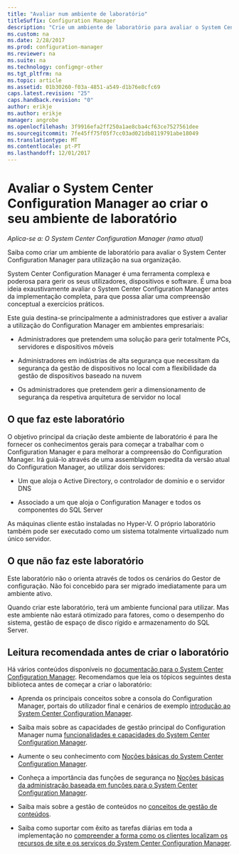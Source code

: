 ```yaml
---
title: "Avaliar num ambiente de laboratório"
titleSuffix: Configuration Manager
description: "Crie um ambiente de laboratório para avaliar o System Center Configuration Manager para utilização na sua organização."
ms.custom: na
ms.date: 2/28/2017
ms.prod: configuration-manager
ms.reviewer: na
ms.suite: na
ms.technology: configmgr-other
ms.tgt_pltfrm: na
ms.topic: article
ms.assetid: 01b30260-f03a-4851-a549-d1b76e8cfc69
caps.latest.revision: "25"
caps.handback.revision: "0"
author: erikje
ms.author: erikje
manager: angrobe
ms.openlocfilehash: 3f9916efa2ff250a1ae8cba4cf63ce7527561dee
ms.sourcegitcommit: 7fe45ff75f05f7cc03ad021db8119791abe18049
ms.translationtype: MT
ms.contentlocale: pt-PT
ms.lasthandoff: 12/01/2017
---
```

# <a name="evaluate-system-center-configuration-manager-by-building-your-own-lab-environment"></a>Avaliar o System Center Configuration Manager ao criar o seu ambiente de laboratório

*Aplica-se a: O System Center Configuration Manager (ramo atual)*

 Saiba como criar um ambiente de laboratório para avaliar o System Center Configuration Manager para utilização na sua organização.  

 System Center Configuration Manager é uma ferramenta complexa e poderosa para gerir os seus utilizadores, dispositivos e software. É uma boa ideia exaustivamente avaliar o System Center Configuration Manager antes da implementação completa, para que possa aliar uma compreensão conceptual a exercícios práticos.  

 Este guia destina-se principalmente a administradores que estiver a avaliar a utilização do Configuration Manager em ambientes empresariais:  

-   Administradores que pretendem uma solução para gerir totalmente PCs, servidores e dispositivos móveis  

-   Administradores em indústrias de alta segurança que necessitam da segurança da gestão de dispositivos no local com a flexibilidade da gestão de dispositivos baseado na nuvem  

-   Os administradores que pretendem gerir a dimensionamento de segurança da respetiva arquitetura de servidor no local  

## <a name="what-this-lab-does"></a>O que faz este laboratório  
 O objetivo principal da criação deste ambiente de laboratório é para lhe fornecer os conhecimentos gerais para começar a trabalhar com o Configuration Manager e para melhorar a compreensão do Configuration Manager. Irá guiá-lo através de uma assemblagem expedita da versão atual do Configuration Manager, ao utilizar dois servidores:  

-   Um que aloja o Active Directory, o controlador de domínio e o servidor DNS  

-   Associado a um que aloja o Configuration Manager e todos os componentes do SQL Server  

As máquinas cliente estão instaladas no Hyper-V. O próprio laboratório também pode ser executado como um sistema totalmente virtualizado num único servidor.  

## <a name="what-this-lab-does-not-do"></a>O que não faz este laboratório  
 Este laboratório não o orienta através de todos os cenários do Gestor de configuração. Não foi concebido para ser migrado imediatamente para um ambiente ativo.  

 Quando criar este laboratório, terá um ambiente funcional para utilizar. Mas este ambiente não estará otimizado para fatores, como o desempenho do sistema, gestão de espaço de disco rígido e armazenamento do SQL Server.  

##  <a name="BKMK_EvalRec"></a>Leitura recomendada antes de criar o laboratório  
 Há vários conteúdos disponíveis no [documentação para o System Center Configuration Manager](http://docs.microsoft.com/sccm/). Recomendamos que leia os tópicos seguintes desta biblioteca antes de começar a criar o laboratório:  

-   Aprenda os principais conceitos sobre a consola do Configuration Manager, portais do utilizador final e cenários de exemplo [introdução ao System Center Configuration Manager](../../core/understand/introduction.md).  

-   Saiba mais sobre as capacidades de gestão principal do Configuration Manager numa [funcionalidades e capacidades do System Center Configuration Manager](../../core/plan-design/changes/features-and-capabilities.md).  

-   Aumente o seu conhecimento com [Noções básicas do System Center Configuration Manager](../../core/understand/fundamentals.md).  

-   Conheça a importância das funções de segurança no [Noções básicas da administração baseada em funções para o System Center Configuration Manager](../../core/understand/fundamentals-of-role-based-administration.md).  

-   Saiba mais sobre a gestão de conteúdos no [conceitos de gestão de conteúdos](../../core/plan-design/hierarchy/fundamental-concepts-for-content-management.md).  

-   Saiba como suportar com êxito as tarefas diárias em toda a implementação no [compreender a forma como os clientes localizam os recursos de site e os serviços do System Center Configuration Manager](../../core/plan-design/hierarchy/understand-how-clients-find-site-resources-and-services.md).  
